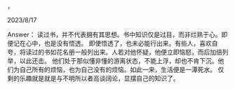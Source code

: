 ，

2023/8/17

Answer：
读过书，并不代表拥有其思想。书中知识仅是过目，而非烂熟于心。即便记在心中，也是没有悟透。
即使悟透了，也未必能行出来。有些人，喜欢自夸，将读过的书如花名册一般列出来。人若对他怀疑，他便立即恼怒，而后加倍列举，以此还击。
他们处于那似懂非懂的游离状态，不能上浮，却也不肯下沉。他们为自己所有的烦恼，也为自己没有的烦恼。如此一来，生活便是一潭死水。
仅剩的乐趣就是就是与不明所以者高谈阔论，显摆自己的知识了。